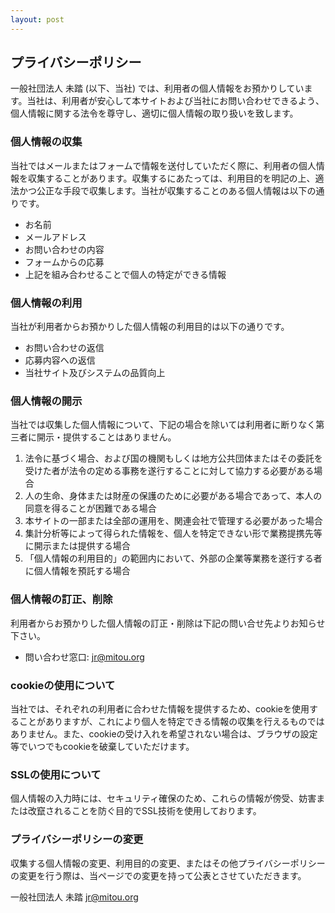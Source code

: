 ```yaml
---
layout: post
---
```


## プライバシーポリシー
一般社団法人 未踏 (以下、当社) では、利用者の個人情報をお預かりしています。当社は、利用者が安心して本サイトおよび当社にお問い合わせできるよう、個人情報に関する法令を尊守し、適切に個人情報の取り扱いを致します。

### 個人情報の収集
当社ではメールまたはフォームで情報を送付していただく際に、利用者の個人情報を収集することがあります。収集するにあたっては、利用目的を明記の上、適法かつ公正な手段で収集します。当社が収集することのある個人情報は以下の通りです。

- お名前
- メールアドレス
- お問い合わせの内容
- フォームからの応募
- 上記を組み合わせることで個人の特定ができる情報

### 個人情報の利用
当社が利用者からお預かりした個人情報の利用目的は以下の通りです。

- お問い合わせの返信
- 応募内容への返信
- 当社サイト及びシステムの品質向上

### 個人情報の開示
当社では収集した個人情報について、下記の場合を除いては利用者に断りなく第三者に開示・提供することはありません。

1. 法令に基づく場合、および国の機関もしくは地方公共団体またはその委託を受けた者が法令の定める事務を遂行することに対して協力する必要がある場合
2. 人の生命、身体または財産の保護のために必要がある場合であって、本人の同意を得ることが困難である場合
3. 本サイトの一部または全部の運用を、関連会社で管理する必要があった場合
4. 集計分析等によって得られた情報を、個人を特定できない形で業務提携先等に開示または提供する場合
5. 「個人情報の利用目的」の範囲内において、外部の企業等業務を遂行する者に個人情報を預託する場合

### 個人情報の訂正、削除
利用者からお預かりした個人情報の訂正・削除は下記の問い合せ先よりお知らせ下さい。

- 問い合わせ窓口: jr@mitou.org

### cookieの使用について
当社では、それぞれの利用者に合わせた情報を提供するため、cookieを使用することがありますが、これにより個人を特定できる情報の収集を行えるものではありません。また、cookieの受け入れを希望されない場合は、ブラウザの設定等でいつでもcookieを破棄していただけます。

### SSLの使用について
個人情報の入力時には、セキュリティ確保のため、これらの情報が傍受、妨害または改竄されることを防ぐ目的でSSL技術を使用しております。

### プライバシーポリシーの変更
収集する個人情報の変更、利用目的の変更、またはその他プライバシーポリシーの変更を行う際は、当ページでの変更を持って公表とさせていただきます。

一般社団法人 未踏
jr@mitou.org
